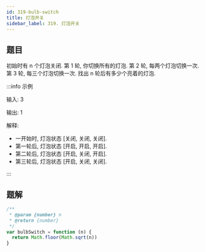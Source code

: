 ```yaml
---
id: 319-bulb-switch
title: 灯泡开关
sidebar_label: 319. 灯泡开关
---
```


## 题目

初始时有 n 个灯泡关闭. 第 1 轮, 你切换所有的灯泡. 第 2 轮, 每两个灯泡切换一次. 第 3 轮, 每三个灯泡切换一次. 找出 n 轮后有多少个亮着的灯泡.

:::info 示例

输入: 3

输出: 1

解释:

- 一开始时, 灯泡状态 [关闭, 关闭, 关闭].
- 第一轮后, 灯泡状态 [开启, 开启, 开启].
- 第二轮后, 灯泡状态 [开启, 关闭, 开启].
- 第三轮后, 灯泡状态 [开启, 关闭, 关闭].

:::

## 题解

```ts
/**
 * @param {number} n
 * @return {number}
 */
var bulbSwitch = function (n) {
  return Math.floor(Math.sqrt(n))
}
```
